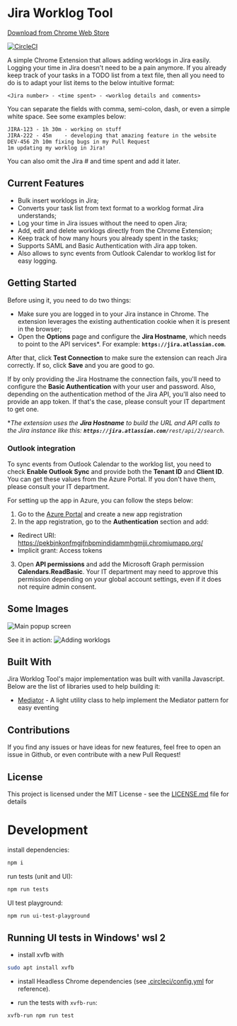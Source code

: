 # Jira Worklog Tool
[Download from Chrome Web Store](https://chrome.google.com/webstore/detail/jira-worklog-tool/pekbjnkonfmgjfnbpmindidammhgmjji)

[![CircleCI](https://circleci.com/gh/alfeugds/jiraworklogtool.svg?style=svg)](https://circleci.com/gh/alfeugds/jiraworklogtool)

A simple Chrome Extension that allows adding worklogs in Jira easily.
Logging your time in Jira doesn't need to be a pain anymore. If you already keep track of your tasks in a TODO list from a text file, then all you need to do is to adapt your list items to the below intuitive format:

```
<Jira number> - <time spent> - <worklog details and comments>
```
You can separate the fields with comma, semi-colon, dash, or even a simple white space. See some examples below:

```
JIRA-123 - 1h 30m - working on stuff
JIRA-222 - 45m    - developing that amazing feature in the website
DEV-456 2h 10m fixing bugs in my Pull Request
1m updating my worklog in Jira!
```
You can also omit the Jira # and time spent and add it later.

## Current Features

* Bulk insert worklogs in Jira;
* Converts your task list from text format to a worklog format Jira understands;
* Log your time in Jira issues without the need to open Jira;
* Add, edit and delete worklogs directly from the Chrome Extension;
* Keep track of how many hours you already spent in the tasks;
* Supports SAML and Basic Authentication with Jira app token.
* Also allows to sync events from Outlook Calendar to worklog list for easy logging.

## Getting Started
Before using it, you need to do two things:
- Make sure you are logged in to your Jira instance in Chrome. The extension leverages the existing authentication cookie when it is present in the browser;
- Open the **Options** page and configure the **Jira Hostname**, which needs to point to the API services*. For example: **`https://jira.atlassian.com`**.

After that, click **Test Connection** to make sure the extension can reach Jira correctly. If so, click **Save** and you are good to go.

If by only providing the Jira Hostname the connection fails, you'll need to configure the **Basic Authentication** with your user and password. Also, depending on the authentication method of the Jira API, you'll also need to provide an app token. If that's the case, please consult your IT department to get one.

*_The extension uses the **Jira Hostname** to build the URL and API calls to the Jira instance like this: **`https://jira.atlassian.com/`**`rest/api/2/search`._

### Outlook integration
To sync events from Outlook Calendar to the worklog list, you need to check **Enable Outlook Sync** and provide both the **Tenant ID** and **Client ID**.
You can get these values from the Azure Portal. If you don't have them, please consult your IT department.

For setting up the app in Azure, you can follow the steps below:
1. Go to the [Azure Portal](https://entra.microsoft.com/) and create a new app registration
2. In the app registration, go to the **Authentication** section and add:
  - Redirect URI: https://pekbjnkonfmgjfnbpmindidammhgmjji.chromiumapp.org/
  - Implicit grant: Access tokens
3. Open **API permissions** and add the Microsoft Graph permission **Calendars.ReadBasic**. Your IT department may need to approve this permission depending on your global account settings, even if it does not require admin consent.

## Some Images

![Main popup screen](/screenshots/popup.png "Main Screen")

See it in action:
![Adding worklogs](/screenshots/add-worklog-sample.gif "See it in action")

## Built With

Jira Worklog Tool's major implementation was built with vanilla Javascript. Below are the list of libraries used to help building it:

* [Mediator](https://github.com/ajacksified/Mediator.js) - A light utility class to help implement the Mediator pattern for easy eventing

## Contributions

If you find any issues or have ideas for new features, feel free to open an issue in Github, or even contribute with a new Pull Request!

## License

This project is licensed under the MIT License - see the [LICENSE.md](LICENSE.md) file for details

# Development

install dependencies:

````sh
npm i
````

run tests (unit and UI):

````sh
npm run tests
````

UI test playground:

````sh
npm run ui-test-playground
````
## Running UI tests in Windows' wsl 2

- install xvfb with

````sh
sudo apt install xvfb
````

- install Headless Chrome dependencies (see [.circleci/config.yml](.circleci/config.yml) for reference).

- run the tests with `xvfb-run`:

````sh
xvfb-run npm run test
````